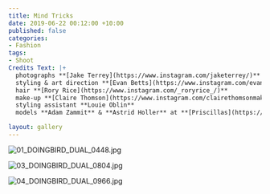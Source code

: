 ```yaml
---
title: Mind Tricks
date: 2019-06-22 00:12:00 +10:00
published: false
categories:
- Fashion
tags:
- Shoot
Credits Text: |+
  photographs **[Jake Terrey](https://www.instagram.com/jaketerrey/)** at **[The Artist Group](https://www.instagram.com/theartistgroup/)**
  styling & art direction **[Evan Betts](https://www.instagram.com/evanbeezy/)**
  hair **[Rory Rice](https://www.instagram.com/_roryrice_/)**
  make-up **[Claire Thomson](https://www.instagram.com/clairethomsonmakeup/)**
  styling assistant **Louie Oblin**
  models **Adam Zammit** & **Astrid Holler** at **[Priscillas](https://www.instagram.com/priscillasmodels/)**

layout: gallery
---
```


![01_DOINGBIRD_DUAL_0448.jpg](/uploads/01_DOINGBIRD_DUAL_0448.jpg)

![03_DOINGBIRD_DUAL_0804.jpg](/uploads/03_DOINGBIRD_DUAL_0804.jpg)

![04_DOINGBIRD_DUAL_0966.jpg](/uploads/04_DOINGBIRD_DUAL_0966.jpg)

